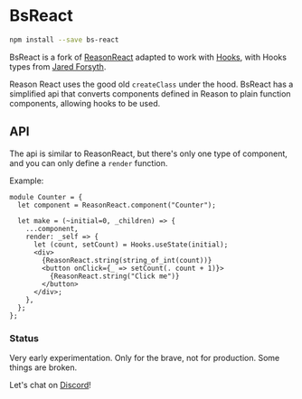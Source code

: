 # BsReact

```sh
npm install --save bs-react
```

BsReact is a fork of [ReasonReact](https://reasonml.github.io/reason-react) adapted to work with [Hooks](https://reactjs.org/docs/hooks-intro.html), with Hooks types from [Jared Forsyth](https://github.com/jaredly/hooks-experimental).

Reason React uses the good old `createClass` under the hood. BsReact has a simplified api that converts components defined in Reason to plain function components, allowing hooks to be used.

## API

The api is similar to ReasonReact, but there's only one type of component, and you can only define a `render` function.

Example:

```reasonml
module Counter = {
  let component = ReasonReact.component("Counter");

  let make = (~initial=0, _children) => {
    ...component,
    render: _self => {
      let (count, setCount) = Hooks.useState(initial);
      <div>
        {ReasonReact.string(string_of_int(count))}
        <button onClick={_ => setCount(. count + 1)}>
          {ReasonReact.string("Click me")}
        </button>
      </div>;
    },
  };
};
```

### Status

Very early experimentation. Only for the brave, not for production. Some things are broken.

Let's chat on [Discord](https://discord.gg/reasonml)!

